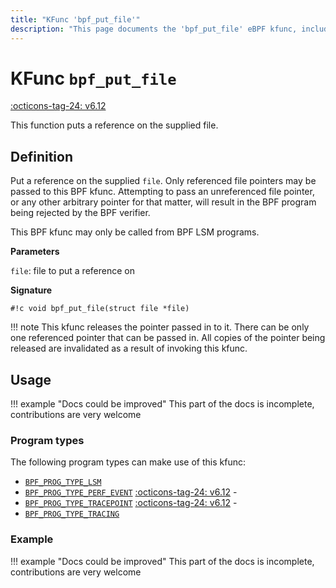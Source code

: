 ```yaml
---
title: "KFunc 'bpf_put_file'"
description: "This page documents the 'bpf_put_file' eBPF kfunc, including its definition, usage, program types that can use it, and examples."
---
```

# KFunc `bpf_put_file`

<!-- [FEATURE_TAG](bpf_put_file) -->
[:octicons-tag-24: v6.12](https://github.com/torvalds/linux/commit/d08e2045ebf0f5f2a97ad22cc7dae398b35354ba)
<!-- [/FEATURE_TAG] -->

This function puts a reference on the supplied file.

## Definition

Put a reference on the supplied `file`. Only referenced file pointers may be passed to this BPF kfunc. Attempting to pass an unreferenced file pointer, or any other arbitrary pointer for that matter, will result in the BPF program being rejected by the BPF verifier.

This BPF kfunc may only be called from BPF LSM programs.

**Parameters**

`file`: file to put a reference on

**Signature**

<!-- [KFUNC_DEF] -->
`#!c void bpf_put_file(struct file *file)`

!!! note
	This kfunc releases the pointer passed in to it. There can be only one referenced pointer that can be passed in. 
	All copies of the pointer being released are invalidated as a result of invoking this kfunc.
<!-- [/KFUNC_DEF] -->

## Usage

!!! example "Docs could be improved"
    This part of the docs is incomplete, contributions are very welcome

### Program types

The following program types can make use of this kfunc:

<!-- [KFUNC_PROG_REF] -->
- [`BPF_PROG_TYPE_LSM`](../program-type/BPF_PROG_TYPE_LSM.md)
- [`BPF_PROG_TYPE_PERF_EVENT`](../program-type/BPF_PROG_TYPE_PERF_EVENT.md) [:octicons-tag-24: v6.12](https://github.com/torvalds/linux/commit/bc638d8cb5be813d4eeb9f63cce52caaa18f3960) - 
- [`BPF_PROG_TYPE_TRACEPOINT`](../program-type/BPF_PROG_TYPE_TRACEPOINT.md) [:octicons-tag-24: v6.12](https://github.com/torvalds/linux/commit/bc638d8cb5be813d4eeb9f63cce52caaa18f3960) - 
- [`BPF_PROG_TYPE_TRACING`](../program-type/BPF_PROG_TYPE_TRACING.md)
<!-- [/KFUNC_PROG_REF] -->

### Example

!!! example "Docs could be improved"
    This part of the docs is incomplete, contributions are very welcome

